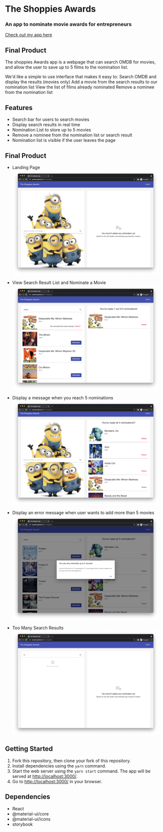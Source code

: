 # The Shoppies Awards
### An app to nominate movie awards for entrepreneurs

[Check out my app here](https://ruowent.github.io/the-shoppies/)

## Final Product

The shoppies Awards app is a webpage that can search OMDB for movies, and allow the user to save up to 5 films to the nomination list.


We'd like a simple to use interface that makes it easy to:
Search OMDB and display the results (movies only)
Add a movie from the search results to our nomination list
View the list of films already nominated
Remove a nominee from the nomination list

## Features
- Search bar for users to search movies
- Display search results in real time
- Nomination List to store up to 5 movies
- Remove a nominee from the nomination list or search result
- Nomination list is visible if the user leaves the page

## Final Product
- Landing Page
!["screenshot of the landing page"](https://github.com/ruowent/the-shoppies/blob/main/public/screenshots/landing_page.png?raw=true)

- View Search Result List and Nominate a Movie
!["nominate movie"](https://github.com/ruowent/the-shoppies/blob/main/public/screenshots/nomination.png?raw=true)

- Display a message when you reach 5 nominations
!["5 nominations"](https://github.com/ruowent/the-shoppies/blob/main/public/screenshots/5_nominations.png?raw=true)

- Display an error message when user wants to add more than 5 movies
!["no more than 5 nominations"](https://github.com/ruowent/the-shoppies/blob/main/public/screenshots/message_5_nominations.png?raw=true)

- Too Many Search Results
!["Too many search results"](https://github.com/ruowent/the-shoppies/blob/main/public/screenshots/too_many_results.png?raw=true)


## Getting Started

1. Fork this repository, then clone your fork of this repository.
2. Install dependencies using the `yarn` command.
3. Start the web server using the `yarn start` command. The app will be served at <http://localhost:3000/>.
4. Go to <http://localhost:3000/> in your browser.

## Dependencies

- React
- @material-ui/core
- @material-ui/icons
- storybook

